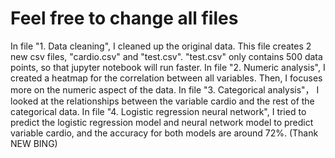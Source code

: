 # Feel free to change all files
In file "1. Data cleaning", I cleaned up the original data. This file creates 2 new csv files, "cardio.csv" and "test.csv". "test.csv" only contains 500 data points, so that jupyter notebook will run faster. 
In file "2. Numeric analysis", I created a heatmap for the correlation between all variables. Then, I focuses more on the numeric aspect of the data.
In file "3. Categorical analysis"， I looked at the relationships between the variable cardio and the rest of the categorical data. 
In file "4. Logistic regression neural network", I tried to predict the logistic regression model and neural network model to predict variable cardio, and the accuracy for both models are around 72%. (Thank NEW BING)
